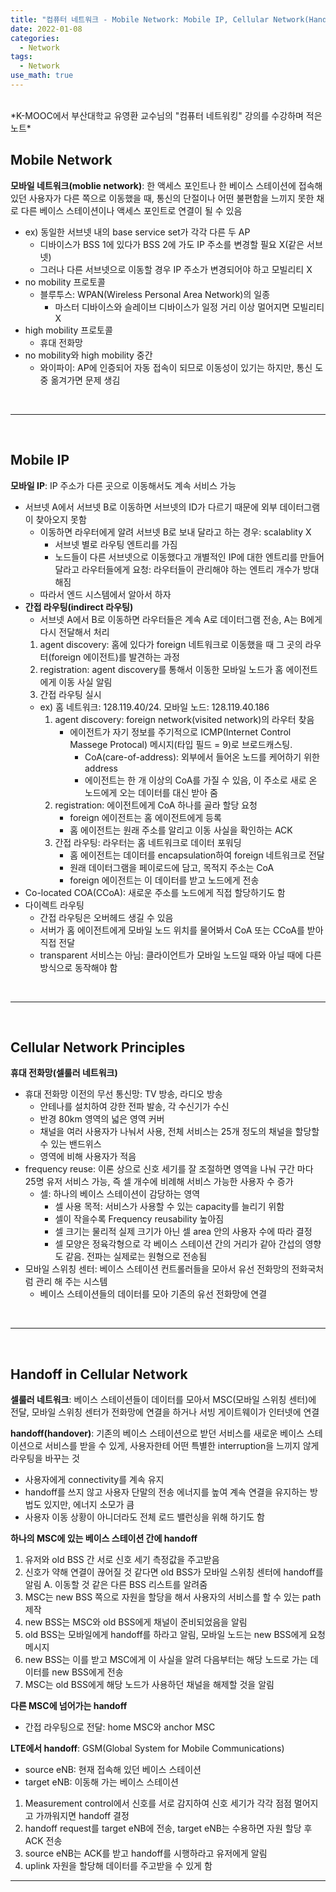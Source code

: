 ```yaml
---
title: "컴퓨터 네트워크 - Mobile Network: Mobile IP, Cellular Network(Handoff)"
date: 2022-01-08
categories:
  - Network
tags:
  - Network
use_math: true
---
```


<br>
*K-MOOC에서 부산대학교 유영환 교수님의 "컴퓨터 네트워킹" 강의를 수강하며 적은 노트*

<br>

## Mobile Network

**모바일 네트워크(moblie network)**: 한 액세스 포인트나 한 베이스 스테이션에 접속해 있던 사용자가 다른 쪽으로 이동했을 때, 통신의 단절이나 어떤 불편함을 느끼지 못한 채로 다른 베이스 스테이션이나 액세스 포인트로 연결이 될 수 있음
-	ex) 동일한 서브넷 내의 base service set가 각각 다른 두 AP
    -	디바이스가 BSS 1에 있다가 BSS 2에 가도 IP 주소를 변경할 필요 X(같은 서브넷)
    -	그러나 다른 서브넷으로 이동할 경우 IP 주소가 변경되어야 하고 모빌리티 X
-	no mobility 프로토콜
    -	블루투스: WPAN(Wireless Personal Area Network)의 일종
        -	마스터 디바이스와 슬레이브 디바이스가 일정 거리 이상 멀어지면 모빌리티 X
-	high mobility 프로토콜
    -	휴대 전화망
-	no mobility와 high mobility 중간
    -	와이파이: AP에 인증되어 자동 접속이 되므로 이동성이 있기는 하지만, 통신 도중 옮겨가면 문제 생김

<br>

---

<br>

## Mobile IP

**모바일 IP**: IP 주소가 다른 곳으로 이동해서도 계속 서비스 가능
-	서브넷 A에서 서브넷 B로 이동하면 서브넷의 ID가 다르기 때문에 외부 데이터그램이 찾아오지 못함
    -	이동하면 라우터에게 알려 서브넷 B로 보내 달라고 하는 경우: scalablity X
        -	서브넷 별로 라우팅 엔트리를 가짐
        -	노드들이 다른 서브넷으로 이동했다고 개별적인 IP에 대한 엔트리를 만들어 달라고 라우터들에게 요청: 라우터들이 관리해야 하는 엔트리 개수가 방대해짐
    -	따라서 엔드 시스템에서 알아서 하자
-	**간접 라우팅(indirect 라우팅)**
    -	서브넷 A에서 B로 이동하면 라우터들은 계속 A로 데이터그램 전송, A는 B에게 다시 전달해서 처리
    1.	agent discovery: 홈에 있다가 foreign 네트워크로 이동했을 때 그 곳의 라우터(foreign 에이전트)를 발견하는 과정
    2.	registration: agent discovery를 통해서 이동한 모바일 노드가 홈 에이전트에게 이동 사실 알림
    3.	간접 라우팅 실시
    -	ex) 홈 네트워크: 128.119.40/24. 모바일 노드: 128.119.40.186
        1.	agent discovery: foreign network(visited network)의 라우터 찾음
            -	에이전트가 자기 정보를 주기적으로 ICMP(Internet Control Massege Protocal) 메시지(타입 필드 = 9)로 브로드캐스팅.
                -	CoA(care-of-address): 외부에서 들어온 노드를 케어하기 위한 address
                -	에이전트는 한 개 이상의 CoA를 가질 수 있음, 이 주소로 새로 온 노드에게 오는 데이터를 대신 받아 줌
        2.	registration: 에이전트에게 CoA 하나를 골라 할당 요청
            -	foreign 에이전트는 홈 에이전트에게 등록
            -	홈 에이전트는 원래 주소를 알리고 이동 사실을 확인하는 ACK
        3.	간접 라우팅: 라우터는 홈 네트워크로 데이터 포워딩
            -	홈 에이전트는 데이터를 encapsulation하여 foreign 네트워크로 전달
            -	원래 데이터그램을 페이로드에 담고, 목적지 주소는 CoA
            -	foreign 에이전트는 이 데이터를 받고 노드에게 전송
-	Co-located COA(CCoA): 새로운 주소를 노드에게 직접 할당하기도 함
-	다이렉트 라우팅
    -	간접 라우팅은 오버헤드 생길 수 있음
    -	서버가 홈 에이전트에게 모바일 노드 위치를 물어봐서 CoA 또는 CCoA를 받아 직접 전달
    -	transparent 서비스는 아님: 클라이언트가 모바일 노드일 때와 아닐 때에 다른 방식으로 동작해야 함

<br>

---

<br>

## Cellular Network Principles

**휴대 전화망(셀룰러 네트워크)**
-	휴대 전화망 이전의 무선 통신망: TV 방송, 라디오 방송
    -	안테나를 설치하여 강한 전파 발송, 각 수신기가 수신
    -	반경 80km 영역의 넓은 영역 커버
    -	채널을 여러 사용자가 나눠서 사용, 전체 서비스는 25개 정도의 채널을 할당할 수 있는 밴드위스
    -	영역에 비해 사용자가 적음
-	frequency reuse: 이론 상으로 신호 세기를 잘 조절하면 영역을 나눠 구간 마다 25명 유저 서비스 가능, 즉 셀 개수에 비례해 서비스 가능한 사용자 수 증가
    -	셀: 하나의 베이스 스테이션이 감당하는 영역
        -	셀 사용 목적: 서비스가 사용할 수 있는 capacity를 늘리기 위함
        -	셀이 작을수록 Frequency reusability 높아짐
        -	셀 크기는 물리적 실제 크기가 아닌 셀 area 안의 사용자 수에 따라 결정
        -	셀 모양은 정육각형으로 각 베이스 스테이션 간의 거리가 같아 간섭의 영향도 같음. 전파는 실제로는 원형으로 전송됨
-	모바일 스위칭 센터: 베이스 스테이션 컨트롤러들을 모아서 유선 전화망의 전화국처럼 관리 해 주는 시스템
    -	베이스 스테이션들의 데이터를 모아 기존의 유선 전화망에 연결

<br>

---

<br>

## Handoff in Cellular Network

**셀룰러 네트워크**: 베이스 스테이션들이 데이터를 모아서 MSC(모바일 스위칭 센터)에 전달, 모바일 스위칭 센터가 전화망에 연결을 하거나 서빙 게이트웨이가 인터넷에 연결

**handoff(handover)**: 기존의 베이스 스테이션으로 받던 서비스를 새로운 베이스 스테이션으로 서비스를 받을 수 있게, 사용자한테 어떤 특별한 interruption을 느끼지 않게 라우팅을 바꾸는 것
-	사용자에게 connectivity를 계속 유지
-	handoff를 쓰지 않고 사용자 단말의 전송 에너지를 높여 계속 연결을 유지하는 방법도 있지만, 에너지 소모가 큼
-	사용자 이동 상황이 아니더라도 전체 로드 밸런싱을 위해 하기도 함

**하나의 MSC에 있는 베이스 스테이션 간에 handoff**
1.	유저와 old BSS 간 서로 신호 세기 측정값을 주고받음
2.	신호가 약해 연결이 끊어질 것 같다면 old BSS가 모바일 스위칭 센터에 handoff를 알림
A.	이동할 것 같은 다른 BSS 리스트를 알려줌
3.	MSC는 new BSS 쪽으로 자원을 할당을 해서 사용자의 서비스를 할 수 있는 path 제작
4.	new BSS는 MSC와 old BSS에게 채널이 준비되었음을 알림
5.	old BSS는 모바일에게 handoff를 하라고 알림, 모바일 노드는 new BSS에게 요청 메시지
6.	new BSS는 이를 받고 MSC에게 이 사실을 알려 다음부터는 해당 노드로 가는 데이터를 new BSS에게 전송
7.	MSC는 old BSS에게 해당 노드가 사용하던 채널을 해제할 것을 알림

**다른 MSC에 넘어가는 handoff**
-	간접 라우팅으로 전달: home MSC와 anchor MSC

**LTE에서 handoff**: GSM(Global System for Mobile Communications)
-	source eNB: 현재 접속해 있던 베이스 스테이션
-	target eNB: 이동해 가는 베이스 스테이션
1.	Measurement control에서 신호를 서로 감지하여 신호 세기가 각각 점점 멀어지고 가까워지면 handoff 결정
2.	handoff request를 target eNB에 전송, target eNB는 수용하면 자원 할당 후 ACK 전송
3.	source eNB는 ACK를 받고 handoff를 시행하라고 유저에게 알림
4.	uplink 자원을 할당해 데이터를 주고받을 수 있게 함



---


<br>
